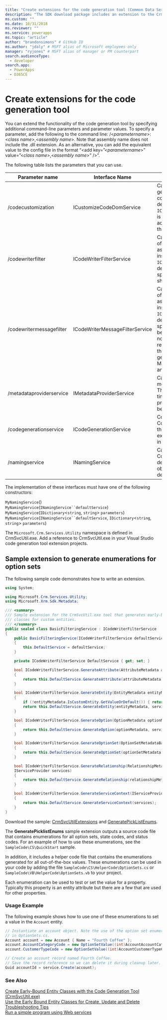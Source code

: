 ```yaml
---
title: "Create extensions for the code generation tool (Common Data Service) | Microsoft Docs" # Intent and product brand in a unique string of 43-59 chars including spaces
description: "The SDK download package includes an extension to the CrmSvcUtil code generation tool that you can use to generate enumerations for all option set values including global option sets, picklist, state, and status values." # 115-145 characters including spaces. This abstract displays in the search result.
ms.custom: ""
ms.date: 10/31/2018
ms.reviewer: ""
ms.service: powerapps
ms.topic: "article"
author: "brandonsimons" # GitHub ID
ms.author: "jdaly" # MSFT alias of Microsoft employees only
manager: "ryjones" # MSFT alias of manager or PM counterpart
search.audienceType: 
  - developer
search.app: 
  - PowerApps
  - D365CE
---
```

# Create extensions for the code generation tool

You can extend the functionality of the code generation tool by specifying additional command-line parameters and parameter values. To specify a parameter, add the following to the command line: /\<*parametername*>:\<*class name*>,\<*assembly name*>. Note that assembly name does not include the .dll extension. As an alternative, you can add the equivalent value to the config file in the format “<add key=”\<*parametername*>” value=”\<*class name*>,\<*assembly name*>” />”.  

The following table lists the parameters that you can use.  

|Parameter name|Interface Name|Description|  
|--------------------|--------------------|-----------------|  
|/codecustomization|ICustomizeCodeDomService|Called after the CodeDOM generation has been completed, assuming the default instance of `ICodeGenerationService`. It is useful for generating additional classes, such as the constants in picklists.|  
|/codewriterfilter|ICodeWriterFilterService|Called during the process of CodeDOM generation, assuming the default instance of `ICodeGenerationService`, to determine whether a specific object or property should be generated.|  
|/codewritermessagefilter|ICodeWriterMessageFilterService|Called during the process of CodeDOM generation, assuming the default instance of `ICodeGenerationService`, to determine whether a specific message should be generated. This should not be used for requests/responses as these are already generated in Microsoft.Crm.Sdk.Proxy.dll and Microsoft.Xrm.Sdk.dll.|  
|/metadataproviderservice|IMetadataProviderService|Called to retrieve the metadata from the server. This may be called multiple times during the generation process, so the data should be cached.|  
|/codegenerationservice|ICodeGenerationService|Core implementation of the CodeDOM generation. If this is changed, the other extensions may not behave in the manner described.|  
|/namingservice|INamingService|Called during the CodeDOM generation to determine the name for objects, assuming the default implementation.|

The implementation of these interfaces must have one of the following constructors:

`MyNamingService`()<br />
`MyNamingService`(`INamingService``defaultService`)<br />
`MyNamingService`(`IDictionary`<`string`, `string`> `parameters`)<br />
`MyNamingService`(`INamingService``defaultService`, `IDictionary`<`string`, `string`> `parameters`)

The `Microsoft.Crm.Services.Utility` namespace is defined in CrmSvcUtil.exe. Add a reference to CrmSvcUtil.exe in your Visual Studio code generation tool extension projects.

<a name="Generate_Enums"></a>

## Sample extension to generate enumerations for option sets

The following sample code demonstrates how to write an extension.  

```csharp
using System;

using Microsoft.Crm.Services.Utility;
using Microsoft.Xrm.Sdk.Metadata;

/// <summary>
/// Sample extension for the CrmSvcUtil.exe tool that generates early-bound
/// classes for custom entities.
/// </summary>
public sealed class BasicFilteringService : ICodeWriterFilterService
{
    public BasicFilteringService(ICodeWriterFilterService defaultService)
    {
        this.DefaultService = defaultService;
    }

    private ICodeWriterFilterService DefaultService { get; set; }

    bool ICodeWriterFilterService.GenerateAttribute(AttributeMetadata attributeMetadata, IServiceProvider services)
    {
        return this.DefaultService.GenerateAttribute(attributeMetadata, services);
    }

    bool ICodeWriterFilterService.GenerateEntity(EntityMetadata entityMetadata, IServiceProvider services)
    {
        if (!entityMetadata.IsCustomEntity.GetValueOrDefault()) { return false; }
        return this.DefaultService.GenerateEntity(entityMetadata, services);
    }

    bool ICodeWriterFilterService.GenerateOption(OptionMetadata optionMetadata, IServiceProvider services)
    {
        return this.DefaultService.GenerateOption(optionMetadata, services);
    }

    bool ICodeWriterFilterService.GenerateOptionSet(OptionSetMetadataBase optionSetMetadata, IServiceProvider services)
    {
        return this.DefaultService.GenerateOptionSet(optionSetMetadata, services);
    }

    bool ICodeWriterFilterService.GenerateRelationship(RelationshipMetadataBase relationshipMetadata, EntityMetadata otherEntityMetadata,
    IServiceProvider services)
    {
        return this.DefaultService.GenerateRelationship(relationshipMetadata, otherEntityMetadata, services);
    }

    bool ICodeWriterFilterService.GenerateServiceContext(IServiceProvider services)
    {
        return this.DefaultService.GenerateServiceContext(services);
    }
}

```

Download the sample: [CrmSvcUtilExtensions](https://code.msdn.microsoft.com/Create-extensions-for-the-b8b24d1d) and  [GeneratePickListEnums](https://code.msdn.microsoft.com/Create-extensions-for-the-3dd56a27). 

The **GeneratePicklistEnums** sample extension outputs a source code file that contains enumerations for all option sets, state codes, and status codes. For an example of how to use these enumerations, see the `SampleCode\CS\QuickStart` sample.  

In addition, it includes a helper code file that contains the enumerations generated for all out-of-the-box values. These enumerations can be used in your code by adding the file `SampleCode\CS\HelperCode\OptionSets.cs` or `SampleCode\VB\HelperCode\OptionSets.vb` to your project.

Each enumeration can be used to test or set the value for a property. Typically this property is an entity attribute but there are a few that are used for other properties.

### Usage Example

The following example shows how to use one of these enumerations to set a value in the `Account` entity.

```csharp
// Instantiate an account object. Note the use of the option set enumerations defined
// in OptionSets.cs.
Account account = new Account { Name = "Fourth Coffee" };
account.AccountCategoryCode = new OptionSetValue((int)AccountAccountCategoryCode.PreferredCustomer);
account.CustomerTypeCode = new OptionSetValue((int)AccountCustomerTypeCode.Investor);

// Create an account record named Fourth Coffee.
// Save the record reference so we can delete it during cleanup later.
Guid accountId = service.Create(account);
```

### See Also

 [Create Early-Bound Entity Classes with the Code Generation Tool (CrmSvcUtil.exe)](/dynamics365/customer-engagement/developer/create-early-bound-entity-classes-code-generation-tool)<br />
 [Use the Early Bound Entity Classes for Create, Update and Delete](/dynamics365/customer-engagement/developer/use-entity-class-create-update-delete)<br />
 [Troubleshooting Tips](/dynamics365/customer-engagement/developer/troubleshooting-tips)<br />
 [Run a simple program using Web services](/dynamics365/customer-engagement/developer/simple-program-web-services)
